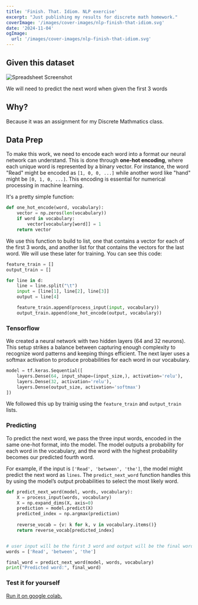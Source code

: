 ```yaml
---
title: 'Finish. That. Idiom. NLP exercise'
excerpt: "Just publishing my results for discrete math homework."
coverImage: '/images/cover-images/nlp-finish-that-idiom.svg'
date: '2024-11-04'
ogImage:
  url: '/images/cover-images/nlp-finish-that-idiom.svg'
---
```


## Given this dataset
![Spreadsheet Screenshot](/images/nlp-finish-that-idiom/dataset.png)

We will need to predict the next word when given the first 3 words

## Why?
Because it was an assignment for my Discrete Mathmatics class.

## Data Prep
To make this work, we need to encode each word into a format our neural network can understand. This is done through **one-hot encoding**, where each unique word is represented by a binary vector. For instance, the word "Read" might be encoded as `[1, 0, 0, ...]` while another word like "hand" might be `[0, 1, 0, ...]`. This encoding is essential for numerical processing in machine learning.

It's a pretty simple function:
```Python
def one_hot_encode(word, vocabulary):
    vector = np.zeros(len(vocabulary))
    if word in vocabulary:
        vector[vocabulary[word]] = 1
    return vector
```

We use this function to build to list, one that contains a vector for each of the first 3 words, and another list for that contains the vectors for the last word. We will use these later for training. You can see this code:
```Python
feature_train = []
output_train = []

for line in d:
    line = line.split("\t")
    input = [line[1], line[2], line[3]]
    output = line[4]

    feature_train.append(process_input(input, vocabulary))
    output_train.append(one_hot_encode(output, vocabulary))
```

### Tensorflow
We created a neural network with two hidden layers (64 and 32 neurons). This setup strikes a balance between capturing enough complexity to recognize word patterns and keeping things efficient. The next layer uses a softmax activation to produce probabilities for each word in our vocabulary.
```Python
model = tf.keras.Sequential([
    layers.Dense(64, input_shape=(input_size,), activation='relu'),
    layers.Dense(32, activation='relu'),
    layers.Dense(output_size, activation='softmax')
])
```
We followed this up by trainig using the `feature_train` and `output_train` lists.

### Predicting
To predict the next word, we pass the three input words, encoded in the same one-hot format, into the model. The model outputs a probability for each word in the vocabulary, and the word with the highest probability becomes our predicted fourth word.

For example, if the input is `['Read', 'between', 'the']`, the model might predict the next word as `lines`. The `predict_next_word` function handles this by using the model’s output probabilities to select the most likely word.

```Python
def predict_next_word(model, words, vocabulary):
    X = process_input(words, vocabulary)
    X = np.expand_dims(X, axis=0)
    prediction = model.predict(X)
    predicted_index = np.argmax(prediction)
    
    reverse_vocab = {v: k for k, v in vocabulary.items()}
    return reverse_vocab[predicted_index]


# user input will be the first 3 word and output will be the final word
words = ['Read', 'between', 'the']

final_word = predict_next_word(model, words, vocabulary)
print("Predicted word:", final_word)
```

### Test it for yourself
[Run it on google colab.](https://colab.research.google.com/drive/1D4G9rW7bhmwP-wqwTlKnqHVsIfEcVfyW?usp=sharing)